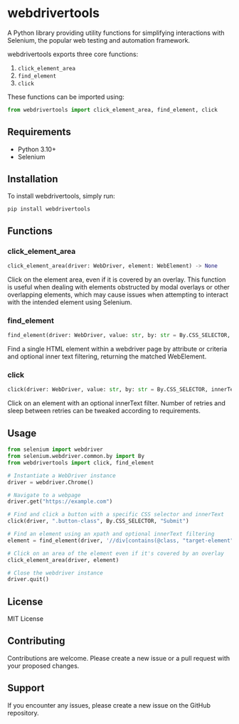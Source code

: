 # webdrivertools

A Python library providing utility functions for simplifying interactions with Selenium, the popular web testing and automation framework.

webdrivertools exports three core functions:

1. `click_element_area`
2. `find_element`
3. `click`

These functions can be imported using:

```python
from webdrivertools import click_element_area, find_element, click
```

## Requirements

- Python 3.10+
- Selenium

## Installation

To install webdrivertools, simply run:

```shell
pip install webdrivertools
```

## Functions

### click_element_area

```python
click_element_area(driver: WebDriver, element: WebElement) -> None
```

Click on the element area, even if it is covered by an overlay. This function is useful when dealing with elements obstructed by modal overlays or other overlapping elements, which may cause issues when attempting to interact with the intended element using Selenium.

### find_element

```python
find_element(driver: WebDriver, value: str, by: str = By.CSS_SELECTOR, innerText: str | None = None) -> WebElement
```

Find a single HTML element within a webdriver page by attribute or criteria and optional inner text filtering, returning the matched WebElement.

### click

```python
click(driver: WebDriver, value: str, by: str = By.CSS_SELECTOR, innerText: str | None = None, retries: int = 3, sleep_between_retries: float = 1) -> None
```

Click on an element with an optional innerText filter. Number of retries and sleep between retries can be tweaked according to requirements.

## Usage

```python
from selenium import webdriver
from selenium.webdriver.common.by import By
from webdrivertools import click, find_element

# Instantiate a WebDriver instance
driver = webdriver.Chrome()

# Navigate to a webpage
driver.get("https://example.com")

# Find and click a button with a specific CSS selector and innerText
click(driver, ".button-class", By.CSS_SELECTOR, "Submit")

# Find an element using an xpath and optional innerText filtering
element = find_element(driver, '//div[contains(@class, "target-element")]', By.XPATH, "Target Text")

# Click on an area of the element even if it's covered by an overlay
click_element_area(driver, element)

# Close the webdriver instance
driver.quit()
```

## License

MIT License

## Contributing

Contributions are welcome. Please create a new issue or a pull request with your proposed changes.

## Support

If you encounter any issues, please create a new issue on the GitHub repository.
